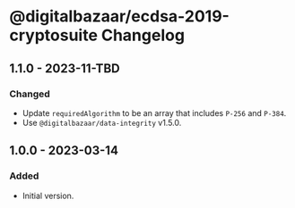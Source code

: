 # @digitalbazaar/ecdsa-2019-cryptosuite Changelog

## 1.1.0 - 2023-11-TBD

### Changed
- Update `requiredAlgorithm` to be an array that includes `P-256` and `P-384`.
- Use `@digitalbazaar/data-integrity` v1.5.0.

## 1.0.0 - 2023-03-14

### Added
- Initial version.
